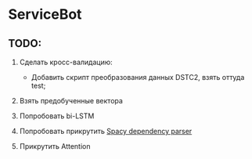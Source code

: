 # ServiceBot
## TODO:
1. Сделать кросс-валидацию:

      * Добавить скрипт преобразования данных DSTC2, взять оттуда test;
2. Взять предобученные вектора
3. Попробовать bi-LSTM
4. Попробовать прикрутить [Spacy dependency parser](https://spacy.io/docs/api/dependencyparser)
5. Прикрутить Attention 
